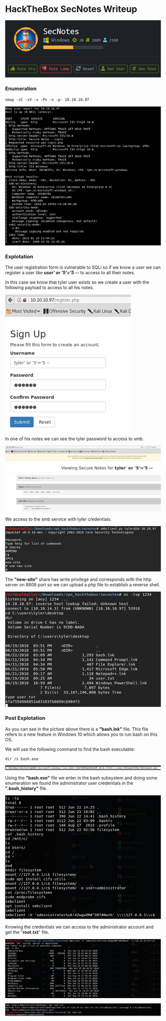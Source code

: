 # HackTheBox SecNotes Writeup

![](SecNotes-Images\1.PNG)



### Enumeration

```
nmap -sC -sV -v -Pn -n -p- 10.10.10.97
```

![](SecNotes-Images/2.png)



### Explotation

The user registration form is vulnerable to SQLi so if we know a user we can register a user like ***user' or '5'='5 --*** to access to all their notes.

In this case we know that tyler user exists so we create a user with the following payload to access to all his notes.

![](SecNotes-Images/3.PNG)

In one of his notes we can see the tyler password to access to smb.

![](SecNotes-Images/4.PNG)

We access to the smb service with tyler credentials.

![](SecNotes-Images/5.PNG)

The **"new-site"** share has write privilege and corresponds with the http server on 8808 port so we can upload a php file to establish a reverse shell.

![](SecNotes-Images/6.png)

### Post Explotation

As you can see in the picture above there is a **"bash.lnk"** file. This file refers to a new feature in Windows 10 which allows you to run bash on this OS.

We will use the following command to find the bash executable:

```
dir /s bash.exe
```

![](SecNotes-Images/7.png)

Using the **"bash.exe"** file we enter in the bash subsystem and doing some enumeration we found the administrator user credentials in the **".bash_history"** file.

![](SecNotes-Images/8.png)

Knowing the credentials we can access to the administrator account and get the "**root.txt**" file.

![](SecNotes-Images/9.png)

![](SecNotes-Images/10.png)

